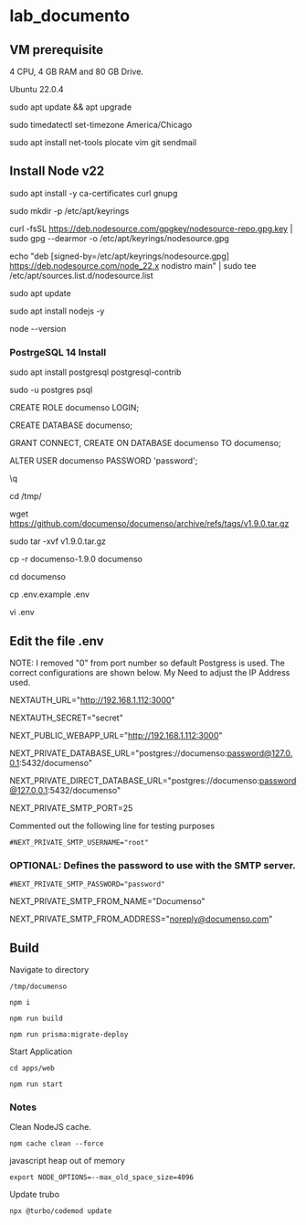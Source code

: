 # lab_documento

## VM prerequisite

4 CPU, 4 GB RAM and 80 GB Drive.

Ubuntu 22.0.4

sudo apt update && apt upgrade

sudo timedatectl set-timezone America/Chicago

sudo apt install net-tools plocate vim git sendmail


## Install Node v22

sudo apt install -y ca-certificates curl gnupg

sudo mkdir -p /etc/apt/keyrings

curl -fsSL https://deb.nodesource.com/gpgkey/nodesource-repo.gpg.key | sudo gpg --dearmor -o /etc/apt/keyrings/nodesource.gpg

echo "deb [signed-by=/etc/apt/keyrings/nodesource.gpg] https://deb.nodesource.com/node_22.x nodistro main" | sudo tee /etc/apt/sources.list.d/nodesource.list

sudo apt update

sudo apt install nodejs -y

node --version


### PostrgeSQL 14 Install

sudo apt install postgresql postgresql-contrib

sudo -u postgres psql

CREATE ROLE documenso LOGIN;

CREATE DATABASE documenso;

GRANT CONNECT, CREATE ON DATABASE documenso TO documenso;

ALTER USER documenso PASSWORD 'password';

\q

cd /tmp/

wget https://github.com/documenso/documenso/archive/refs/tags/v1.9.0.tar.gz

sudo tar -xvf v1.9.0.tar.gz

cp -r documenso-1.9.0 documenso

cd documenso

cp .env.example .env

vi .env

## Edit the file .env 

NOTE: I removed "0" from port number so default Postgress is used. The correct configurations are shown below. My Need to adjust the IP Address used.

NEXTAUTH_URL="http://192.168.1.112:3000"

NEXTAUTH_SECRET="secret"

NEXT_PUBLIC_WEBAPP_URL="http://192.168.1.112:3000"

NEXT_PRIVATE_DATABASE_URL="postgres://documenso:password@127.0.0.1:5432/documenso"

NEXT_PRIVATE_DIRECT_DATABASE_URL="postgres://documenso:password@127.0.0.1:5432/documenso"

NEXT_PRIVATE_SMTP_PORT=25

Commented out the following line for testing purposes 
```
#NEXT_PRIVATE_SMTP_USERNAME="root"
```

### OPTIONAL: Defines the password to use with the SMTP server.

```
#NEXT_PRIVATE_SMTP_PASSWORD="password"
```
NEXT_PRIVATE_SMTP_FROM_NAME="Documenso"

NEXT_PRIVATE_SMTP_FROM_ADDRESS="noreply@documenso.com"

## Build
Navigate to directory
```
/tmp/documenso
```
```
npm i
```
```
npm run build
```
```
npm run prisma:migrate-deploy
```
Start Application
```
cd apps/web
```
```
npm run start
```

### Notes 

Clean NodeJS cache.

```
npm cache clean --force
```
javascript heap out of memory
```
export NODE_OPTIONS=--max_old_space_size=4096
```
Update trubo
```
npx @turbo/codemod update
```
